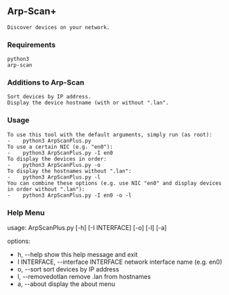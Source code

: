 ## Arp-Scan+  
    Discover devices on your network.
    
### Requirements  
    python3
    arp-scan
    
### Additions to Arp-Scan 
    Sort devices by IP address.
    Display the device hostname (with or without ".lan".
    
### Usage
    To use this tool with the default arguments, simply run (as root):
    -    python3 ArpScanPlus.py
    To use a certain NIC (e.g. "en0"):
    -    python3 ArpScanPlus.py -I en0
    To display the devices in order:
    -    python3 ArpScanPlus.py -o
    To display the hostnames without ".lan":
    -    python3 ArpScanPlus.py -l
    You can combine these options (e.g. use NIC "en0" and display devices in order without ".lan"):
    -    python3 ArpScanPlus.py -I en0 -o -l
    
### Help Menu
usage: ArpScanPlus.py [-h] [-I INTERFACE] [-o] [-l] [-a]

options:
  - h, --help            show this help message and exit
  - I INTERFACE, --interface INTERFACE
                        network interface name (e.g. en0)
  - o, --sort            sort devices by IP address
  - l, --removedotlan    remove .lan from hostnames
  - a, --about           display the about menu
